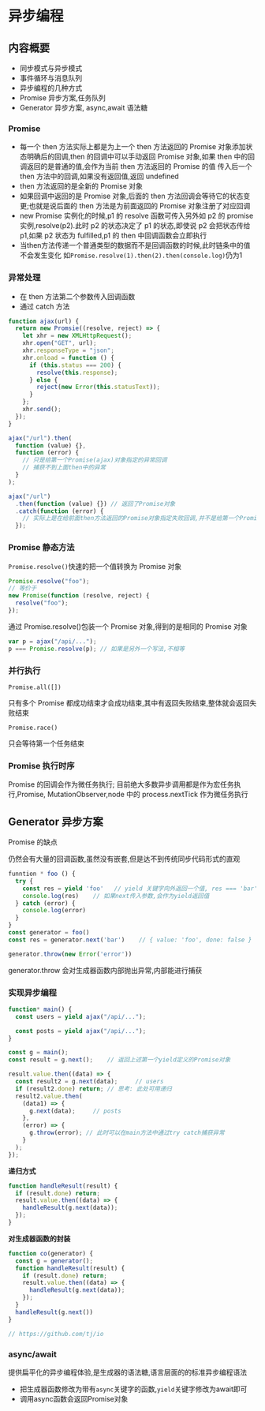# 异步编程

## 内容概要

- 同步模式与异步模式
- 事件循环与消息队列
- 异步编程的几种方式
- Promise 异步方案,任务队列
- Generator 异步方案, async,await 语法糖

### Promise

- 每一个 then 方法实际上都是为上一个 then 方法返回的 Promise 对象添加状态明确后的回调,then 的回调中可以手动返回 Promise 对象,如果 then 中的回调返回的是普通的值,会作为当前 then 方法返回的 Promise 的值
  传入后一个 then 方法中的回调,如果没有返回值,返回 undefined
- then 方法返回的是全新的 Promise 对象
- 如果回调中返回的是 Promise 对象,后面的 then 方法回调会等待它的状态变更;也就是说后面的 then 方法是为前面返回的 Promise 对象注册了对应回调
- new Promise 实例化的时候,p1 的 resolve 函数可传入另外如 p2 的 promise 实例,resolve(p2).此时 p2 的状态决定了 p1 的状态,即使说 p2 会把状态传给 p1,如果 p2 状态为 fulfilled,p1 的 then 中回调函数会立即执行
- 当then方法传递一个普通类型的数据而不是回调函数的时候,此时链条中的值不会发生变化
  如`Promise.resolve(1).then(2).then(console.log)`仍为1

### 异常处理

- 在 then 方法第二个参数传入回调函数
- 通过 catch 方法

```javascript
function ajax(url) {
  return new Promsie((resolve, reject) => {
    let xhr = new XMLHttpRequest();
    xhr.open("GET", url);
    xhr.responseType = "json";
    xhr.onload = function () {
      if (this.status === 200) {
        resolve(this.response);
      } else {
        reject(new Error(this.statusText));
      }
    };
    xhr.send();
  });
}

ajax("/url").then(
  function (value) {},
  function (error) {
    // 只是给第一个Promise(ajax)对象指定的异常回调
    // 捕获不到上面then中的异常
  }
);

ajax("/url")
  .then(function (value) {}) // 返回了Promise对象
  .catch(function (error) {
    // 实际上是在给前面then方法返回的Promise对象指定失败回调,并不是给第一个Promise指定,只是因为promise链条上,异常会一直传递
  });
```

### Promise 静态方法

`Promise.resolve()`快速的把一个值转换为 Promise 对象

```javascript
Promise.resolve("foo");
// 等价于
new Promise(function (resolve, reject) {
  resolve("foo");
});
```

通过 Promise.resolve()包装一个 Promise 对象,得到的是相同的 Promise 对象

```javascript
var p = ajax("/api/...");
p === Promise.resolve(p); // 如果是另外一个写法,不相等
```

### 并行执行

`Promise.all([])`

只有多个 Promise 都成功结束才会成功结束,其中有返回失败结束,整体就会返回失败结束

`Promise.race()`

只会等待第一个任务结束

### Promise 执行时序

Promise 的回调会作为微任务执行;
目前绝大多数异步调用都是作为宏任务执行,Promise, MutationObserver,node 中的 process.nextTick 作为微任务执行

## Generator 异步方案

Promise 的缺点

仍然会有大量的回调函数,虽然没有嵌套,但是达不到传统同步代码形式的直观

```javascript
funntion * foo () {
  try {
    const res = yield 'foo'   // yield 关键字向外返回一个值, res === 'bar';暂停函数执行,直到下一次调用生成器对象的next方法再往下执行
    console.log(res)    // 如果next传入参数,会作为yield返回值
  } catch (error) {
    console.log(error)
  }
}
const generator = foo()
const res = generator.next('bar')    // { value: 'foo', done: false }

generator.throw(new Error('error'))
```

generator.throw 会对生成器函数内部抛出异常,内部能进行捕获

### 实现异步编程

```javascript
function* main() {
  const users = yield ajax("/api/...");

  const posts = yield ajax("/api/...");
}

const g = main();
const result = g.next();    // 返回上述第一个yield定义的Promise对象

result.value.then((data) => {
  const result2 = g.next(data);     // users
  if (result2.done) return; // 思考: 此处可用递归
  result2.value.then(
    (data1) => {
      g.next(data);     // posts
    },
    (error) => {
      g.throw(error); // 此时可以在main方法中通过try catch捕获异常
    }
  );
});
```

**递归方式**

```javascript
function handleResult(result) {
  if (result.done) return;
  result.value.then((data) => {
    handleResult(g.next(data));
  });
}
```

**对生成器函数的封装**

```javascript
function co(generator) {
  const g = generator();
  function handleResult(result) {
    if (result.done) return;
    result.value.then((data) => {
      handleResult(g.next(data));
    });
  }
  handleResult(g.next())
}

// https://github.com/tj/io
```

### async/await

提供扁平化的异步编程体验,是生成器的语法糖,语言层面的的标准异步编程语法

- 把生成器函数修改为带有`async`关键字的函数,`yield`关键字修改为await即可
- 调用async函数会返回Promise对象